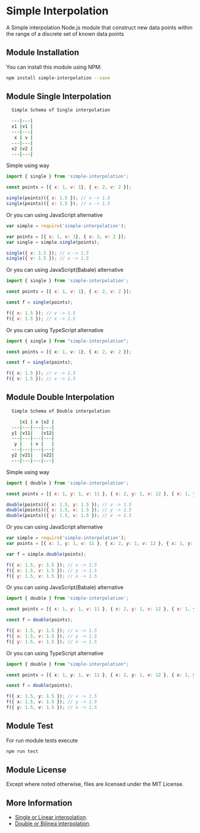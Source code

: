 # Simple Interpolation

A Simple interpolation Node.js module that construct new data points within the range of a discrete set of known data points

## Module Installation 

You can install this module using NPM:

```sh
npm install simple-interpolation --save
```

## Module Single Interpolation

```sh
  Simple Schema of Single interpolation

  ---|---|
  x1 |v1 |
  ---|---|
   x | v |
  ---|---|
  x2 |v2 |
  ---|---|
```
Simple using way

```javascript
import { single } from 'simple-interpolation';

const points = [{ x: 1, v: 1}, { x: 2, v: 2 }];

single(points)({ x: 1.5 }); // v -> 1.5
single(points)({ v: 1.5 }); // x -> 1.5
```

Or you can using JavaScript alternative

```javascript
var simple = require('simple-interpolation');

var points = [{ x: 1, v: 1}, { x: 2, v: 2 }];
var single = simple.single(points);

single({ x: 1.5 }); // v -> 1.5
single({ v: 1.5 }); // x -> 1.5
```

Or you can using JavaScript(Babale) alternative

```javascript
import { single } from 'simple-interpolation';

const points = [{ x: 1, v: 1}, { x: 2, v: 2 }];

const f = single(points);

f({ x: 1.5 }); // v -> 1.5
f({ v: 1.5 }); // x -> 1.5
```

Or you can using TypeScript alternative

```typescript
import { single } from "simple-interpolation";

const points = [{ x: 1, v: 1}, { x: 2, v: 2 }];

const f = single(points);

f({ x: 1.5 }); // v -> 1.5
f({ v: 1.5 }); // x -> 1.5
```

## Module Double Interpolation

```sh
  Simple Schema of Double interpolation

     |x1 | x |x2 |
  ---|---|---|---|
  y1 |v11|   |v12|
  ---|---|---|---|
   y |   | v |   |
  ---|---|---|---|
  y2 |v21|   |v22|
  ---|---|---|---|
```

Simple using way

```javascript
import { double } from 'simple-interpolation';

const points = [{ x: 1, y: 1, v: 11 }, { x: 2, y: 1, v: 12 }, { x: 1, y: 2, v: 21 }, { x: 2, y: 2, v: 22 }];

double(points)({ x: 1.5, y: 1.5 }); // v -> 1.5
double(points)({ x: 1.5, v: 1.5 }); // y -> 1.5
double(points)({ y: 1.5, v: 1.5 }); // x -> 1.5
```

Or you can using JavaScript alternative

```javascript
var simple = require('simple-interpolation');
var points = [{ x: 1, y: 1, v: 11 }, { x: 2, y: 1, v: 12 }, { x: 1, y: 2, v: 21 }, { x: 2, y: 2, v: 22 }];

var f = simple.double(points);

f({ x: 1.5, y: 1.5 }); // v -> 1.5
f({ x: 1.5, v: 1.5 }); // y -> 1.5
f({ y: 1.5, v: 1.5 }); // x -> 1.5
```

Or you can using JavaScript(Babale) alternative

```javascript
import { double } from 'simple-interpolation';

const points = [{ x: 1, y: 1, v: 11 }, { x: 2, y: 1, v: 12 }, { x: 1, y: 2, v: 21 }, { x: 2, y: 2, v: 22 }];

const f = double(points);

f({ x: 1.5, y: 1.5 }); // v -> 1.5
f({ x: 1.5, v: 1.5 }); // y -> 1.5
f({ y: 1.5, v: 1.5 }); // x -> 1.5
```

Or you can using TypeScript alternative

```typescript
import { double } from "simple-interpolation";

const points = [{ x: 1, y: 1, v: 11 }, { x: 2, y: 1, v: 12 }, { x: 1, y: 2, v: 21 }, { x: 2, y: 2, v: 22 }];

const f = double(points);

f({ x: 1.5, y: 1.5 }); // v -> 1.5
f({ x: 1.5, v: 1.5 }); // y -> 1.5
f({ y: 1.5, v: 1.5 }); // x -> 1.5
```

## Module Test 

For run module tests execute

```sh
npm run test
```

## Module License
Except where noted otherwise, files are licensed under the MIT License.

## More Information

- [Single or Linear interpolation](https://en.wikipedia.org/wiki/Linear_interpolation).
- [Double or Bilinea interpolation](https://en.wikipedia.org/wiki/Bilinear_interpolation).
